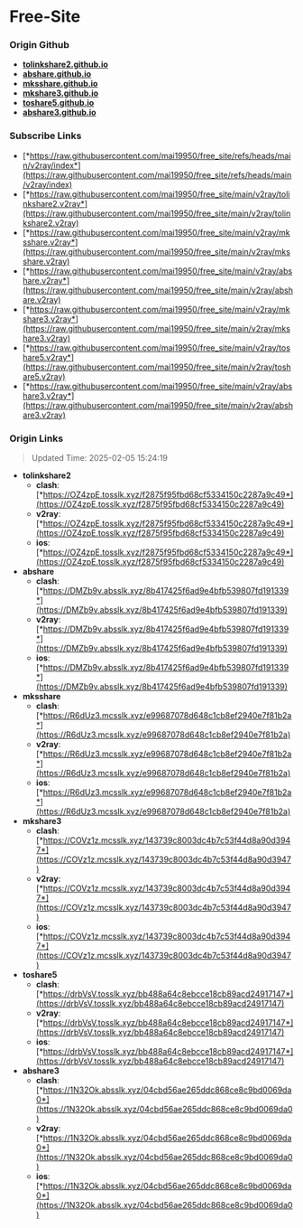 # Free-Site

### Origin Github

- [**tolinkshare2.github.io**](https://github.com/tolinkshare2/tolinkshare2.github.io)
- [**abshare.github.io**](https://github.com/abshare/abshare.github.io)
- [**mksshare.github.io**](https://github.com/mksshare/mksshare.github.io)
- [**mkshare3.github.io**](https://github.com/mkshare3/mkshare3.github.io)
- [**toshare5.github.io**](https://github.com/toshare5/toshare5.github.io)
- [**abshare3.github.io**](https://github.com/abshare3/abshare3.github.io)

### Subscribe Links

- [*https://raw.githubusercontent.com/mai19950/free_site/refs/heads/main/v2ray/index*](https://raw.githubusercontent.com/mai19950/free_site/refs/heads/main/v2ray/index)
- [*https://raw.githubusercontent.com/mai19950/free_site/main/v2ray/tolinkshare2.v2ray*](https://raw.githubusercontent.com/mai19950/free_site/main/v2ray/tolinkshare2.v2ray)
- [*https://raw.githubusercontent.com/mai19950/free_site/main/v2ray/mksshare.v2ray*](https://raw.githubusercontent.com/mai19950/free_site/main/v2ray/mksshare.v2ray)
- [*https://raw.githubusercontent.com/mai19950/free_site/main/v2ray/abshare.v2ray*](https://raw.githubusercontent.com/mai19950/free_site/main/v2ray/abshare.v2ray)
- [*https://raw.githubusercontent.com/mai19950/free_site/main/v2ray/mkshare3.v2ray*](https://raw.githubusercontent.com/mai19950/free_site/main/v2ray/mkshare3.v2ray)
- [*https://raw.githubusercontent.com/mai19950/free_site/main/v2ray/toshare5.v2ray*](https://raw.githubusercontent.com/mai19950/free_site/main/v2ray/toshare5.v2ray)
- [*https://raw.githubusercontent.com/mai19950/free_site/main/v2ray/abshare3.v2ray*](https://raw.githubusercontent.com/mai19950/free_site/main/v2ray/abshare3.v2ray)

### Origin Links

> Updated Time: 2025-02-05 15:24:19

- **tolinkshare2**
  - **clash**: [*https://OZ4zpE.tosslk.xyz/f2875f95fbd68cf5334150c2287a9c49*](https://OZ4zpE.tosslk.xyz/f2875f95fbd68cf5334150c2287a9c49)
  - **v2ray**: [*https://OZ4zpE.tosslk.xyz/f2875f95fbd68cf5334150c2287a9c49*](https://OZ4zpE.tosslk.xyz/f2875f95fbd68cf5334150c2287a9c49)
  - **ios**: [*https://OZ4zpE.tosslk.xyz/f2875f95fbd68cf5334150c2287a9c49*](https://OZ4zpE.tosslk.xyz/f2875f95fbd68cf5334150c2287a9c49)
- **abshare**
  - **clash**: [*https://DMZb9v.absslk.xyz/8b417425f6ad9e4bfb539807fd191339*](https://DMZb9v.absslk.xyz/8b417425f6ad9e4bfb539807fd191339)
  - **v2ray**: [*https://DMZb9v.absslk.xyz/8b417425f6ad9e4bfb539807fd191339*](https://DMZb9v.absslk.xyz/8b417425f6ad9e4bfb539807fd191339)
  - **ios**: [*https://DMZb9v.absslk.xyz/8b417425f6ad9e4bfb539807fd191339*](https://DMZb9v.absslk.xyz/8b417425f6ad9e4bfb539807fd191339)
- **mksshare**
  - **clash**: [*https://R6dUz3.mcsslk.xyz/e99687078d648c1cb8ef2940e7f81b2a*](https://R6dUz3.mcsslk.xyz/e99687078d648c1cb8ef2940e7f81b2a)
  - **v2ray**: [*https://R6dUz3.mcsslk.xyz/e99687078d648c1cb8ef2940e7f81b2a*](https://R6dUz3.mcsslk.xyz/e99687078d648c1cb8ef2940e7f81b2a)
  - **ios**: [*https://R6dUz3.mcsslk.xyz/e99687078d648c1cb8ef2940e7f81b2a*](https://R6dUz3.mcsslk.xyz/e99687078d648c1cb8ef2940e7f81b2a)
- **mkshare3**
  - **clash**: [*https://COVz1z.mcsslk.xyz/143739c8003dc4b7c53f44d8a90d3947*](https://COVz1z.mcsslk.xyz/143739c8003dc4b7c53f44d8a90d3947)
  - **v2ray**: [*https://COVz1z.mcsslk.xyz/143739c8003dc4b7c53f44d8a90d3947*](https://COVz1z.mcsslk.xyz/143739c8003dc4b7c53f44d8a90d3947)
  - **ios**: [*https://COVz1z.mcsslk.xyz/143739c8003dc4b7c53f44d8a90d3947*](https://COVz1z.mcsslk.xyz/143739c8003dc4b7c53f44d8a90d3947)
- **toshare5**
  - **clash**: [*https://drbVsV.tosslk.xyz/bb488a64c8ebcce18cb89acd24917147*](https://drbVsV.tosslk.xyz/bb488a64c8ebcce18cb89acd24917147)
  - **v2ray**: [*https://drbVsV.tosslk.xyz/bb488a64c8ebcce18cb89acd24917147*](https://drbVsV.tosslk.xyz/bb488a64c8ebcce18cb89acd24917147)
  - **ios**: [*https://drbVsV.tosslk.xyz/bb488a64c8ebcce18cb89acd24917147*](https://drbVsV.tosslk.xyz/bb488a64c8ebcce18cb89acd24917147)
- **abshare3**
  - **clash**: [*https://1N32Ok.absslk.xyz/04cbd56ae265ddc868ce8c9bd0069da0*](https://1N32Ok.absslk.xyz/04cbd56ae265ddc868ce8c9bd0069da0)
  - **v2ray**: [*https://1N32Ok.absslk.xyz/04cbd56ae265ddc868ce8c9bd0069da0*](https://1N32Ok.absslk.xyz/04cbd56ae265ddc868ce8c9bd0069da0)
  - **ios**: [*https://1N32Ok.absslk.xyz/04cbd56ae265ddc868ce8c9bd0069da0*](https://1N32Ok.absslk.xyz/04cbd56ae265ddc868ce8c9bd0069da0)
